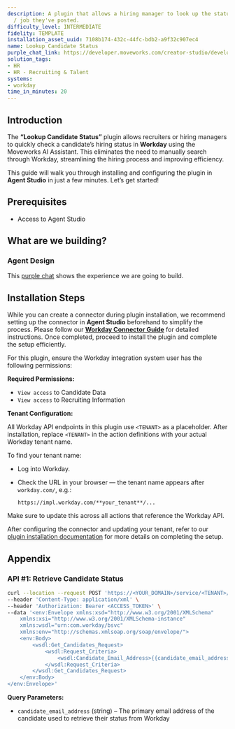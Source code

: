 ```yaml
---
description: A plugin that allows a hiring manager to look up the status of a candidate
  / job they've posted.
difficulty_level: INTERMEDIATE
fidelity: TEMPLATE
installation_asset_uuid: 7108b174-432c-44fc-bdb2-a9f32c907ec4
name: Lookup Candidate Status
purple_chat_link: https://developer.moveworks.com/creator-studio/developer-tools/purple-chat/?conversation=%7B%22startTimestamp%22%3A%2211%3A43+AM%22%2C%22messages%22%3A%5B%7B%22parts%22%3A%5B%7B%22richText%22%3A%22Can+I+view+the+status+of+candidates+for+a+role+I+posted%3F%22%7D%5D%2C%22role%22%3A%22user%22%7D%2C%7B%22parts%22%3A%5B%7B%22reasoningSteps%22%3A%5B%7B%22richText%22%3A%22Checking+your+access+to+recruitment+tools%22%2C%22status%22%3A%22success%22%7D%2C%7B%22richText%22%3A%22Locating+candidates+for+your+role%22%2C%22status%22%3A%22success%22%7D%2C%7B%22richText%22%3A%22Gathering+the+latest+updates+on+candidate+statuses%22%2C%22status%22%3A%22pending%22%7D%5D%7D%2C%7B%22richText%22%3A%22%3Cb%3ECandidate+Statuses%3C%2Fb%3E%3Cbr%3EStay+informed+about+the+progress+of+candidates+through+the+recruitment+process+for+the+role+you%27ve+posted.%22%7D%2C%7B%22richText%22%3A%22Here+are+the+latest+updates%3A%3Cbr%3E%3Cb%3EJane+Doe%3A%3C%2Fb%3E+Interview+scheduled+for+06%2F15+-+%3Ci%3EEngineering+Manager%3C%2Fi%3E%3Cbr%3E%3Cb%3EJohn+Smith%3A%3C%2Fb%3E+Offer+extended+-+%3Ci%3EProduct+Designer%3C%2Fi%3E%3Cbr%3E%3Cb%3EAlice+Johnson%3A%3C%2Fb%3E+Awaiting+reference+check+-+%3Ci%3EMarketing+Specialist%3C%2Fi%3E%3Cbr%3E%3Cb%3EBob+Williams%3A%3C%2Fb%3E+Application+under+review+-+%3Ci%3ESoftware+Developer%3C%2Fi%3E%22%7D%2C%7B%22buttons%22%3A%5B%7B%22buttonText%22%3A%22More+Details+on+Candidates%22%2C%22style%22%3A%22filled%22%7D%2C%7B%22buttonText%22%3A%22Post+Another+Role%22%2C%22style%22%3A%22outlined%22%7D%5D%7D%5D%2C%22role%22%3A%22assistant%22%7D%5D%7D
solution_tags:
- HR
- HR - Recruiting & Talent
systems:
- workday
time_in_minutes: 20
---
```

## Introduction

The **“Lookup Candidate Status”** plugin allows recruiters or hiring managers to quickly check a candidate’s hiring status in **Workday** using the Moveworks AI Assistant. This eliminates the need to manually search through Workday, streamlining the hiring process and improving efficiency.

This guide will walk you through installing and configuring the plugin in **Agent Studio** in just a few minutes. Let’s get started!

## **Prerequisites**

- Access to Agent Studio

## **What are we building?**

### Agent Design

This [purple chat](https://developer.moveworks.com/creator-studio/developer-tools/purple-chat/?conversation=%7B%22startTimestamp%22%3A%2211%3A43+AM%22%2C%22messages%22%3A%5B%7B%22parts%22%3A%5B%7B%22richText%22%3A%22%3Cp%3ECan+I+get+an+update+candidate+job+applications%3F%3C%2Fp%3E%22%7D%5D%2C%22role%22%3A%22user%22%7D%2C%7B%22parts%22%3A%5B%7B%22richText%22%3A%22%3Cp%3EI+can+help+with+that.+To+look+up+your+file%2C+could+you+please+provide+candidate%27s+email+address%3F%3C%2Fp%3E%22%7D%5D%2C%22role%22%3A%22assistant%22%7D%2C%7B%22parts%22%3A%5B%7B%22richText%22%3A%22jane.doe%40example.com%22%7D%5D%2C%22role%22%3A%22user%22%7D%2C%7B%22parts%22%3A%5B%7B%22reasoningSteps%22%3A%5B%7B%22richText%22%3A%22Looking+up+candidate+profile+for+jane.doe%40example.com%22%2C%22status%22%3A%22success%22%7D%2C%7B%22richText%22%3A%22%3Cp%3ESearching+for+applications+in+Workday%3C%2Fp%3E%22%2C%22status%22%3A%22success%22%7D%2C%7B%22richText%22%3A%22Compiling+application+statuses%22%2C%22status%22%3A%22pending%22%7D%5D%7D%2C%7B%22richText%22%3A%22%3Cp%3EHere+is+the+progress+on+your+job+applications%3A%3C%2Fp%3E%5Cn%3Cp%3E%3Cstrong%3ESenior+Product+Manager%3C%2Fstrong%3E%3C%2Fp%3E%5Cn%3Cul%3E%5Cn++%3Cli%3E%3Cstrong%3EStatus%3A%3C%2Fstrong%3E+Interview%3C%2Fli%3E%5Cn++%3Cli%3E%3Cstrong%3EDetails%3A%3C%2Fstrong%3E+Scheduled+for+August+15%2C+2024+with+the+hiring+manager.%3C%2Fli%3E%5Cn++%3Cli%3E%3Cstrong%3EComments%3A%3C%2Fstrong%3E+Strong+candidate%2C+looking+forward+to+the+conversation.%3C%2Fli%3E%5Cn%3C%2Ful%3E%5Cn%3Cp%3E%3Cstrong%3ESoftware+Engineer%2C+Backend%3C%2Fstrong%3E%3C%2Fp%3E%5Cn%3Cul%3E%5Cn++%3Cli%3E%3Cstrong%3EStatus%3A%3C%2Fstrong%3E+Submitted%3C%2Fli%3E%5Cn++%3Cli%3E%3Cstrong%3EDetails%3A%3C%2Fstrong%3E+Application+is+under+review+by+the+hiring+team.%3C%2Fli%3E%5Cn++%3Cli%3E%3Cstrong%3EComments%3A%3C%2Fstrong%3E+None+at+this+time.%3C%2Fli%3E%5Cn%3C%2Ful%3E%5Cn%3Cp%3E%3Cstrong%3EEngineering+Manager%3C%2Fstrong%3E%3C%2Fp%3E%5Cn%3Cul%3E%5Cn++%3Cli%3E%3Cstrong%3EStatus%3A%3C%2Fstrong%3E+Not+Moving+Forward%3C%2Fli%3E%5Cn++%3Cli%3E%3Cstrong%3EDetails%3A%3C%2Fstrong%3E+Application+reviewed+on+July+28%2C+2024.%3C%2Fli%3E%5Cn++%3Cli%3E%3Cstrong%3EComments%3A%3C%2Fstrong%3E+While+your+experience+is+impressive%2C+we+have+decided+to+move+forward+with+other+candidates+whose+qualifications+more+closely+match+the+requirements+of+the+role.%3C%2Fli%3E%5Cn%3C%2Ful%3E%22%7D%2C%7B%22citations%22%3A%5B%7B%22citationTitle%22%3A%22Jane+Doe%27s+Applications%22%2C%22connectorName%22%3A%22workday%22%7D%5D%7D%5D%2C%22role%22%3A%22assistant%22%7D%5D%7D) shows the experience we are going to build.

## Installation Steps

While you can create a connector during plugin installation, we recommend setting up the connector in **Agent Studio** beforehand to simplify the process. Please follow our [**Workday Connector Guide**](https://developer.moveworks.com/marketplace/package/?id=workday&hist=home%2Cbrws#how-to-implement) for detailed instructions. Once completed, proceed to install the plugin and complete the setup efficiently.

For this plugin, ensure the Workday integration system user has the following permissions:

**Required Permissions:**

- `View access` to Candidate Data
- `View access` to Recruiting Information

**Tenant Configuration:**

All Workday API endpoints in this plugin use `<TENANT>` as a placeholder. After installation, replace `<TENANT>` in the action definitions with your actual Workday tenant name.

To find your tenant name:

- Log into Workday.
- Check the URL in your browser — the tenant name appears after `workday.com/`, e.g.:
    
    `https://impl.workday.com/**your_tenant**/...`
    

Make sure to update this across all actions that reference the Workday API.

After configuring the connector and updating your tenant, refer to our [plugin installation documentation](https://help.moveworks.com/docs/ai-agent-marketplace-installation) for more details on completing the setup.

## **Appendix**

### **API #1: Retrieve Candidate Status**

```bash
curl --location --request POST 'https://<YOUR_DOMAIN>/service/<TENANT>/Recruiting/v42.1' \
--header 'Content-Type: application/xml' \
--header 'Authorization: Bearer <ACCESS_TOKEN>' \
--data '<env:Envelope xmlns:xsd="http://www.w3.org/2001/XMLSchema"
    xmlns:xsi="http://www.w3.org/2001/XMLSchema-instance"
    xmlns:wsdl="urn:com.workday/bsvc"
    xmlns:env="http://schemas.xmlsoap.org/soap/envelope/">
    <env:Body>
        <wsdl:Get_Candidates_Request>
            <wsdl:Request_Criteria>
                <wsdl:Candidate_Email_Address>{{candidate_email_address}}</wsdl:Candidate_Email_Address>
            </wsdl:Request_Criteria>
        </wsdl:Get_Candidates_Request>
    </env:Body>
</env:Envelope>'
```

**Query Parameters:**

- `candidate_email_address` (string) – The primary email address of the candidate used to retrieve their status from Workday